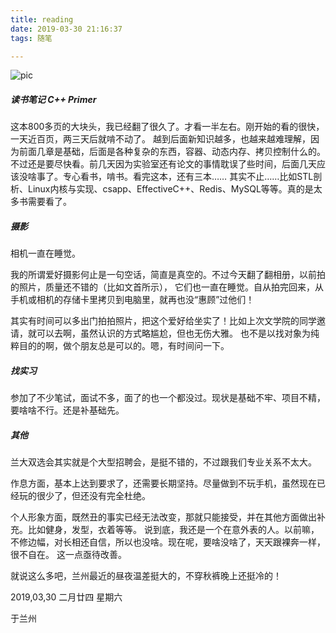 ```yaml
---
title: reading
date: 2019-03-30 21:16:37
tags: 随笔

---
```


![pic](/myPhoto/DSC_0274.JPG)

##### 读书笔记 C++ Primer

这本800多页的大块头，我已经翻了很久了。才看一半左右。刚开始的看的很快，一天近百页，两三天后就啃不动了。
越到后面新知识越多，也越来越难理解，因为前面几章是基础，后面是各种复杂的东西，容器、动态内存、拷贝控制什么的。
不过还是要尽快看。前几天因为实验室还有论文的事情耽误了些时间，后面几天应该没啥事了。专心看书，啃书。看完这本，还有三本……
其实不止……比如STL剖析、Linux内核与实现、csapp、EffectiveC++、Redis、MySQL等等。真的是太多书需要看了。

<!-- more -->

##### 摄影

相机一直在睡觉。

我的所谓爱好摄影何止是一句空话，简直是真空的。不过今天翻了翻相册，以前拍的照片，质量还不错的（比如文首所示），
它们也一直在睡觉。自从拍完回来，从手机或相机的存储卡里拷贝到电脑里，就再也没“惠顾”过他们！

其实有时间可以多出门拍拍照片，把这个爱好给坐实了！比如上次文学院的同学邀请，就可以去啊，虽然认识的方式略尴尬，但也无伤大雅。
也不是以找对象为纯粹目的的啊，做个朋友总是可以的。嗯，有时间问一下。

##### 找实习

参加了不少笔试，面试不多，面了的也一个都没过。现状是基础不牢、项目不精，要啥啥不行。还是补基础先。

##### 其他

兰大双选会其实就是个大型招聘会，是挺不错的，不过跟我们专业关系不太大。

作息方面，基本上达到要求了，还需要长期坚持。尽量做到不玩手机，虽然现在已经玩的很少了，但还没有完全杜绝。

个人形象方面，既然丑的事实已经无法改变，那就只能接受，并在其他方面做出补充。比如健身，发型，衣着等等。
说到底，我还是一个在意外表的人。以前嘛，不修边幅，对长相还自信，所以也没啥。现在呢，要啥没啥了，天天跟裸奔一样，很不自在。
这一点亟待改善。


就说这么多吧，兰州最近的昼夜温差挺大的，不穿秋裤晚上还挺冷的！


2019,03,30 二月廿四 星期六

于兰州
